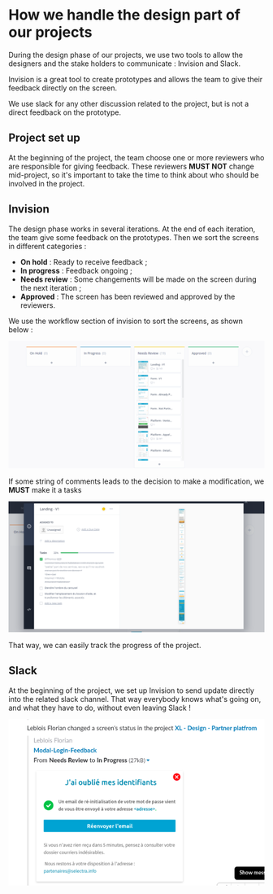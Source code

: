 # How we handle the design part of our projects

During the design phase of our projects, we use two tools to allow the designers and the stake holders to communicate : Invision and Slack.

Invision is a great tool to create prototypes and allows the team to give their feedback directly on the screen.

We use slack for any other discussion related to the project, but is not a direct feedback on the prototype.

## Project set up

At the beginning of the project, the team choose one or more reviewers who are responsible for giving feedback. These reviewers **MUST NOT** change mid-project, so it's important to take the time to think about who should be involved in the project.

## Invision

The design phase works in several iterations. At the end of each iteration, the team give some feedback on the prototypes. Then we sort the screens in different categories :

 - **On hold** : Ready to receive feedback ;
 - **In progress** : Feedback ongoing ;
 - **Needs review** : Some changements will be made on the screen during the next iteration ;
 - **Approved** : The screen has been reviewed and approved by the reviewers.

 We use the workflow section of invision to sort the screens, as shown below :

 ![workflow section](img/workflow.png)

 If some string of comments leads to the decision to make a modification, we **MUST** make it a tasks

 ![tasks](img/tasks.png)

 That way, we can easily track the progress of the project. 

## Slack

At the beginning of the project, we set up Invision to send update directly into the related slack channel. That way everybody knows what's going on, and what they have to do, without even leaving Slack !

![slack](img/invisionInSlack.png)
